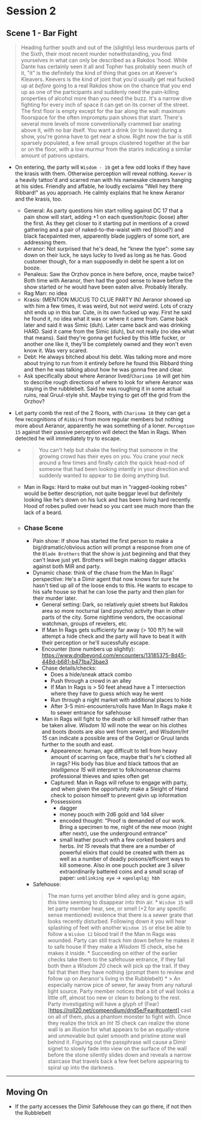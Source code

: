 # Session 2
## Scene 1 - Bar Fight

> Heading further south and out of the (slightly) less murderous parts of the Sixth, their most recent murder notwithstanding, you find yourselves in what can only be described as a Rakdos 'hood. While Dante has certainly seen it all and Topher has probably seen much of it, "it" is the definitely the kind of thing that goes on at Keever's Kleavers. Keevers is the kind of joint that you'd usually get real fucked up at *before* going to a real Rakdos show on the chance that you end up as one of the participants and suddenly need the pain-killing properties of alcohol more than you need the buzz. It's a narrow dive fighting for every inch of space it can get on its corner of the street. The first floor is empty except for the bar along the wall: maximum floorspace for the often impromptu pain shows that start. There's several more levels of more conventionally crammed bar seating above it, with no bar itself. You want a drink (or to leave) during a show, you're gonna have to get near a show. Right now the bar is still sparsely populated, a few small groups clustered together at the bar or on the floor, with a low murmur from the starirs indicating a similar amount of patrons upstairs.

* On entering, the party will `Wisdom - 10` get a few odd looks if they have the krasis with them. Otherwise perception will reveal nothing. `Keever` is a heavily tattoo'd and scarred man with his namesake cleavers hanging at his sides. Friendly and affable, he loudly exclaims "Well hey there Ribbard!" as you approach. He calmly explains that he knew Aeranor and the krasis, too.
    * General: As party questions him start rolling against DC 17 that a pain show will start, adding +1 on each question/topic (loose) after the first. As they get closer to it starting put in mentions of a crowd gathering and a pair of naked-to-the-waist with red (blood?) and black facepainted men, apparently blade jugglers of some sort, are addressing them.
    * Aeranor: Not surprised that he's dead, he "knew the type": some say down on their luck, he says lucky to lived as long as he has. Good customer though, for a man supposedly in debt he spent a lot on booze.
    * Penaleus: Saw the Orzhov ponce in here before, once, maybe twice? Both time with Aeranor, then had the good sense to leave before the show started or he would have been eaten alive. Probably literally.
    * Rag Man: no idea
    * Krasis: (MENTION MUCUS TO CLUE PARTY IN) Aeranor showed up with him a few times, it was weird, but not *weird* weird. Lots of crazy shit ends up in this bar. Cute, in its own fucked up way. First he said he found it, no idea what it was or where it came from. Came back later and said it was Simic (duh). Later came back and was drinking HARD. Said it came from the Simic (duh), but not really (no idea what that means). Said they're gonna get fucked by this little fucker, or another one like it, they'll be completely owned and they won't even know it. Was very scared.
    * Debt: He always bitched about his debt. Was talking more and more about trying to run from it entirely before he found this Ribbard thing and then he was talking about how he was gonna free and clear.
    * Ask specifically about where Aeranor lived/`Charisma 10` will get him to describe rough directions of where to look for where Aeranor was staying in the rubblebelt. Said he was roughing it in some actual ruins, real Gruul-style shit. Maybe trying to get off the grid from the Orzhov?

* Let party comb the rest of the 2 floors, with `Charisma 10` they can get a few recognitions of `Ribbird` from more regular members but nothing more about Aeranor, apparently he was something of a loner. `Perception 15` against their passive perception will detect the Man in Rags. When detected he will immediately try to escape.
    * > You can't help but shake the feeling that someone in the growing crowd has their eyes on you. You crane your neck around a few times and finally catch the quick head-nod of someone that had been looking intently in your direction and suddenly wanted to appear to be doing anything but.
    * Man in Rags: Hard to make out but man in "ragged-looking robes" would be better description, not quite beggar level but definitely looking like he's down on his luck and has been living hard recently. Hood of robes pulled over head so you cant see much more than the lack of a beard. 
    * ### Chase Scene
        * Pain show: If show has started the first person to make a big/dramatic/obvious action will prompt a response from one of the `Blade Brothers` that the show is just beginning and that they can't leave just yet. Brothers will begin making dagger attacks against both MiR and party. 
        * Dynamic chase: think of the chase from the Man In Rags' perspective: He's a Dimir agent that now knows for sure he hasn't tied up all of the loose ends to this. He wants to escape to his safe house so that he can lose the party and then plan for their murder later.
            * General setting: Dark, so relatively quiet streets but Rakdos area so more nocturnal (and psycho) activity than in other parts of the city. Some nighttime vendors, the occasional watchman, groups of revelers, etc.
            * If Man In Rags gets sufficienty far away (> 100 ft?) he will attempt a hide check and the party will have to beat it with their perception or he'll sucessfully escape.
            * Encounter (tone numbers up slightly): https://www.dndbeyond.com/encounters/13185375-8d45-448d-b681-b471ba73bae3 
            * Chase details/checks:
                * Does a hide/sneak attack combo
                * Push through a crowd in an alley
                * If Man In Rags is > 50 feet ahead have a T intersection where they have to guess which way he went
                * Run through a night market with additional places to hide
                * After 3-5 mini-encounters/rolls have Man In Rags make it to sewer entrance for safehouse
            * Man in Rags will fight to the death or kill himself rather than be taken alive. *Wisdom 10* will note the wear on his clothes and boots (boots are also wet from sewer), and *Wisdom/Int 15* can indicate a possible area of the Golgari or Gruul lands further to the south and east.
                * Appearence: human, age difficult to tell from heavy amount of scarring on face, maybe that's he's clothed all in rags? His body has blue and black tattoos that an *Intelligence 15* will interpret to folk/nonsense charms professional thieves and spies often get
                * Captured: Man in Rags will refuse to engage with party, and when given the opportunity make a Sleight of Hand check to poison himself to prevent givin up information
                * Possessions
                    * dagger
                    * money pouch with 2d6 gold and 1d4 silver
                    * encoded thought: "Proof is demanded of our work. Bring a specimen to me, night of the new moon (night after nextr), use the underground entrance"
                    * small leather pouch with a few corked beakers and herbs. *Int 15* reveals that there are a number of powerful elixirs that could be created with them as well as a number of deadly poisons/efficient ways to kill someone. Also in one pouch pocket are 3 silver extraordinarily battered coins and a small scrap of paper: `unblinking eye` -> `xqeolqnlqj hbh`
        * Safehouse:
            > The man turns yet another blind alley and is gone again, this time seeming to disappear into thin air.
                * `Wisdom 15` will let party member hear, see, or smell (+2 for any specific sense mentioned) evidence that there is a sewer grate that looks recently disturbed. Following down it you will hear splashing of feet with another `Wisdom 15` or else be able to follow a `Wisdom 12` blood trail if the Man in Rags was wounded. Party can still track him down before he makes it to safe house if they make a *Wisdom 15* check, else he makes it inside.
                * Succeeding on either of the earlier checks take them to the safehouse entrance, if they fail both then a *Wisdom 20* check will pick up the trail. If they fail that then they have nothing (prompt them to review and follow up on Aeranor's living in the Rubblebelt)
                * > An especially narrow pice of sewer, far away from any natural light source. Party member notices that a bit of wall looks a little off, almost too new or clean to belong to the rest. Party investigating will have a glyph of (Fear)[https://roll20.net/compendium/dnd5e/Fear#content] cast on all of them, plus a phantom monster to fight with. Once they realize the trick an *Int 15* check can realize the stone wall is an illusion for what appears to be an equally-stone and unmovable but quiet smooth and pristine stone wall behind it. Figuring out the passphrase will cause a Dimir signet to slowly fade into view on the surface of the wall before the stone silently slides down and reveals a narrow staircase that travels back a few feet before appearing to spiral up into the darkness.




---

## Moving On

* If the party accesses the Dimir Safehouse they can go there, if not then the Rubblebelt
